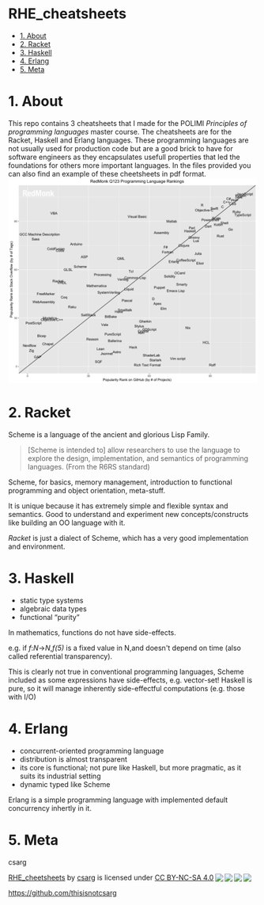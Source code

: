 # RHE_cheatsheets <!-- omit in toc -->
- [1. About](#1-about)
- [2. Racket](#2-racket)
- [3. Haskell](#3-haskell)
- [4. Erlang](#4-erlang)
- [5. Meta](#5-meta)

# 1. About
This repo contains 3 cheatsheets that I made for the POLIMI *Principles of programming languages* master course.
The cheatsheets are for the Racket, Haskell and Erlang languages.
These programming languages are not usually used for production code but are a good brick to have for software engineers as they encapsulates usefull properties that led the foundations for others more important languages.
In the files provided you can also find an example of these cheetsheets in pdf format.
![Programming languages ranking](image.png)

# 2. Racket
Scheme is a language of the ancient and glorious Lisp Family.

> [Scheme is intended to] allow researchers to use the language to explore the design, implementation, and semantics of programming languages. (From the R6RS standard)

Scheme, for basics, memory management, introduction to functional programming and object orientation, meta-stuff.

It is unique because it has extremely simple and flexible syntax and semantics.
Good to understand and experiment new concepts/constructs like building an OO language with it.

*Racket* is just a dialect of Scheme, which has a very good implementation and environment.

# 3. Haskell
 - static type systems
 - algebraic data types
 - functional “purity”

In mathematics, functions do not have side-effects.

e.g. if *f*:*N*→*N*,*f(5)* is a fixed value in N,and doesn't depend on time (also called referential transparency).

This is clearly not true in conventional programming languages, Scheme
included as some expressions have side-effects, e.g. vector-set!
Haskell is pure, so it will manage inherently side-effectful
computations (e.g. those with I/O)

# 4. Erlang
 - concurrent-oriented programming language 
 - distribution is almost transparent
 - its core is functional; not pure like Haskell, but more pragmatic, as it suits its industrial setting
 - dynamic typed like Scheme

Erlang is a simple programming language with implemented default concurrency inhertly in it.

# 5. Meta
csarg

<p xmlns:cc="http://creativecommons.org/ns#" xmlns:dct="http://purl.org/dc/terms/"><a property="dct:title" rel="cc:attributionURL" href="https://github.com/thisisnotcsarg/RHE_cheatsheets">RHE_cheetsheets</a> by <a rel="cc:attributionURL dct:creator" property="cc:attributionName" href="https://github.com/thisisnotcsarg">csarg</a> is licensed under <a href="http://creativecommons.org/licenses/by-nc-sa/4.0/?ref=chooser-v1" target="_blank" rel="license noopener noreferrer" style="display:inline-block;">CC BY-NC-SA 4.0<img style="height:22px!important;margin-left:3px;vertical-align:text-bottom;" src="https://mirrors.creativecommons.org/presskit/icons/cc.svg?ref=chooser-v1"><img style="height:22px!important;margin-left:3px;vertical-align:text-bottom;" src="https://mirrors.creativecommons.org/presskit/icons/by.svg?ref=chooser-v1"><img style="height:22px!important;margin-left:3px;vertical-align:text-bottom;" src="https://mirrors.creativecommons.org/presskit/icons/nc.svg?ref=chooser-v1"><img style="height:22px!important;margin-left:3px;vertical-align:text-bottom;" src="https://mirrors.creativecommons.org/presskit/icons/sa.svg?ref=chooser-v1"></a></p>

https://github.com/thisisnotcsarg